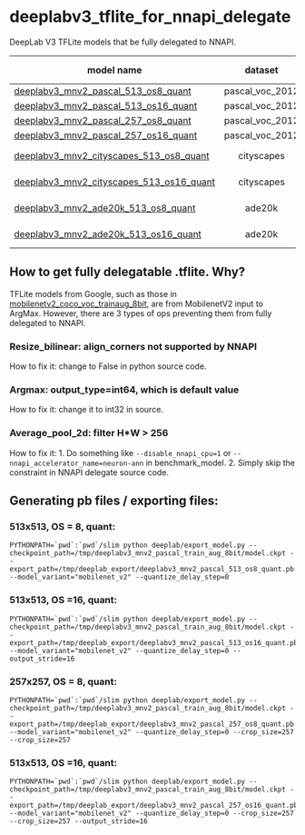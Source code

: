 # deeplabv3_tflite_for_nnapi_delegate
DeepLab V3 TFLite models that be fully delegated to NNAPI.


| model name| dataset | input size| output stride| note |
| --------- |:-------:| ---------:|-------------:|------|
|[deeplabv3_mnv2_pascal_513_os8_quant](pascal_voc_2012/deeplabv3_mnv2_pascal_513_os8_quant.tflite)| pascal_voc_2012 | 513x513 | 8 | |
|[deeplabv3_mnv2_pascal_513_os16_quant](pascal_voc_2012/deeplabv3_mnv2_pascal_513_os16_quant.tflite)| pascal_voc_2012 | 513x513 | 16 | |
|[deeplabv3_mnv2_pascal_257_os8_quant](pascal_voc_2012/deeplabv3_mnv2_pascal_257_os8_quant.tflite)| pascal_voc_2012 | 257x257 | 8 | |
|[deeplabv3_mnv2_pascal_257_os16_quant](pascal_voc_2012/deeplabv3_mnv2_pascal_257_os16_quant.tflite)| pascal_voc_2012 | 257x257 | 16 | |
|[deeplabv3_mnv2_cityscapes_513_os8_quant](cityscapes/deeplabv3_mnv2_cityscapes_513_os8_dummpy_quant.tflite)| cityscapes | 513x513 | 8 | dummy quant |
|[deeplabv3_mnv2_cityscapes_513_os16_quant](cityscapes/deeplabv3_mnv2_cityscapes_513_os16_dummpy_quant.tflite)| cityscapes | 513x513 | 16 | dummy quant |
|[deeplabv3_mnv2_ade20k_513_os8_quant](ade20k/deeplabv3_mnv2_pascal_513_os8_dummpy_quant.tflite)| ade20k | 513x513 | 8 | dummy quant |
|[deeplabv3_mnv2_ade20k_513_os16_quant](ade20k/deeplabv3_mnv2_pascal_513_os16_dummpy_quant.tflite)| ade20k | 513x513 | 16 | dummy quant |


## How to get fully delegatable .tflite. Why?
TFLite models from Google, such as those in [mobilenetv2_coco_voc_trainaug_8bit](http://download.tensorflow.org/models/deeplabv3_mnv2_pascal_train_aug_8bit_2019_04_26.tar.gz), are from MobilenetV2 input to ArgMax. However, there are 3 types of ops preventing them from fully delegated to NNAPI.

### Resize_bilinear: align_corners not supported by NNAPI
How to fix it: change to False in python source code. 
### Argmax: output_type=int64, which is default value
How to fix it: change it to int32 in source.
### Average_pool_2d: filter H*W > 256
How to fix it: 1. Do something like `--disable_nnapi_cpu=1` or `--nnapi_accelerator_name=neuron-ann` in benchmark_model. 2. Simply skip the constraint in NNAPI delegate source code.

## Generating pb files / exporting files:
### 513x513, OS = 8, quant:
```
PYTHONPATH=`pwd`:`pwd`/slim python deeplab/export_model.py --checkpoint_path=/tmp/deeplabv3_mnv2_pascal_train_aug_8bit/model.ckpt --export_path=/tmp/deeplab_export/deeplabv3_mnv2_pascal_513_os8_quant.pb --model_variant="mobilenet_v2" --quantize_delay_step=0
```
### 513x513, OS =16, quant: 
```
PYTHONPATH=`pwd`:`pwd`/slim python deeplab/export_model.py --checkpoint_path=/tmp/deeplabv3_mnv2_pascal_train_aug_8bit/model.ckpt --export_path=/tmp/deeplab_export/deeplabv3_mnv2_pascal_513_os16_quant.pb --model_variant="mobilenet_v2" --quantize_delay_step=0 --output_stride=16
```
### 257x257, OS = 8, quant:  
```
PYTHONPATH=`pwd`:`pwd`/slim python deeplab/export_model.py --checkpoint_path=/tmp/deeplabv3_mnv2_pascal_train_aug_8bit/model.ckpt --export_path=/tmp/deeplab_export/deeplabv3_mnv2_pascal_257_os8_quant.pb --model_variant="mobilenet_v2" --quantize_delay_step=0 --crop_size=257 --crop_size=257
```
### 513x513, OS =16, quant: 
```
PYTHONPATH=`pwd`:`pwd`/slim python deeplab/export_model.py --checkpoint_path=/tmp/deeplabv3_mnv2_pascal_train_aug_8bit/model.ckpt --export_path=/tmp/deeplab_export/deeplabv3_mnv2_pascal_257_os16_quant.pb --model_variant="mobilenet_v2" --quantize_delay_step=0 --crop_size=257 --crop_size=257 --output_stride=16
```
